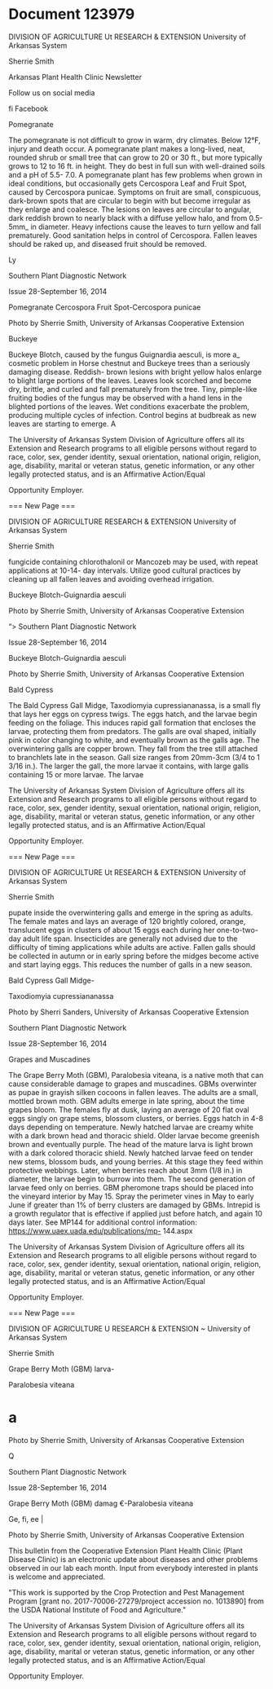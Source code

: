 # Document 123979

DIVISION OF AGRICULTURE
Ut RESEARCH & EXTENSION
University of Arkansas System

Sherrie Smith

Arkansas Plant Health Clinic
Newsletter

Follow us on social media

fi Facebook

Pomegranate

The pomegranate is not difficult to grow in
warm, dry climates. Below 12°F, injury and
death occur. A pomegranate plant makes a
long-lived, neat, rounded shrub or small tree
that can grow to 20 or 30 ft., but more typically
grows to 12 to 16 ft. in height. They do best in
full sun with well-drained soils and a pH of 5.5-
7.0. A pomegranate plant has few problems
when grown in ideal conditions, but occasionally
gets Cercospora Leaf and Fruit Spot, caused by
Cercospora punicae. Symptoms on fruit are
small, conspicuous, dark-brown spots that are
circular to begin with but become irregular as
they enlarge and coalesce. The lesions on
leaves are circular to angular, dark reddish
brown to nearly black with a diffuse yellow halo,
and from 0.5-5mm_ in diameter. Heavy
infections cause the leaves to turn yellow and
fall prematurely. Good sanitation helps in
control of Cercospora. Fallen leaves should be
raked up, and diseased fruit should be removed.

Ly

Southern Plant Diagnostic Network

Issue 28-September 16, 2014

Pomegranate Cercospora Fruit
Spot-Cercospora punicae

Photo by Sherrie Smith, University of Arkansas
Cooperative Extension

Buckeye

Buckeye Blotch, caused by the fungus
Guignardia aesculi, is more a_ cosmetic
problem in Horse chestnut and Buckeye trees
than a seriously damaging disease. Reddish-
brown lesions with bright yellow halos enlarge
to blight large portions of the leaves. Leaves
look scorched and become dry, brittle, and
curled and fall prematurely from the tree. Tiny,
pimple-like fruiting bodies of the fungus may be
observed with a hand lens in the blighted
portions of the leaves. Wet conditions
exacerbate the problem, producing multiple
cycles of infection. Control begins at budbreak
as new leaves are starting to emerge. A

The University of Arkansas System Division of Agriculture offers all its Extension and Research programs to all eligible
persons without regard to race, color, sex, gender identity, sexual orientation, national origin, religion, age, disability,
marital or veteran status, genetic information, or any other legally protected status, and is an Affirmative Action/Equal

Opportunity Employer.

=== New Page ===

DIVISION OF AGRICULTURE
RESEARCH & EXTENSION
University of Arkansas System

Sherrie Smith

fungicide containing chlorothalonil or Mancozeb
may be used, with repeat applications at 10-14-
day intervals. Utilize good cultural practices by
cleaning up all fallen leaves and avoiding
overhead irrigation.

Buckeye Blotch-Guignardia aesculi

Photo by Sherrie Smith, University of Arkansas
Cooperative Extension

“>
Southern Plant Diagnostic Network

Issue 28-September 16, 2014

Buckeye Blotch-Guignardia aesculi

Photo by Sherrie Smith, University of Arkansas
Cooperative Extension

Bald Cypress

The Bald Cypress Gall Midge, Taxodiomyia
cupressiananassa, is a small fly that lays her
eggs on cypress twigs. The eggs hatch, and
the larvae begin feeding on the foliage. This
induces rapid gall formation that encloses the
larvae, protecting them from predators. The
galls are oval shaped, initially pink in color
changing to white, and eventually brown as the
galls age. The overwintering galls are copper
brown. They fall from the tree still attached to
branchlets late in the season. Gall size ranges
from 20mm-3cm (3/4 to 1 3/16 in.). The larger
the gall, the more larvae it contains, with large
galls containing 15 or more larvae. The larvae

The University of Arkansas System Division of Agriculture offers all its Extension and Research programs to all eligible
persons without regard to race, color, sex, gender identity, sexual orientation, national origin, religion, age, disability,
marital or veteran status, genetic information, or any other legally protected status, and is an Affirmative Action/Equal

Opportunity Employer.

=== New Page ===

DIVISION OF AGRICULTURE
Ut RESEARCH & EXTENSION
University of Arkansas System

Sherrie Smith

pupate inside the overwintering galls and
emerge in the spring as adults. The female
mates and lays an average of 120 brightly
colored, orange, translucent eggs in clusters of
about 15 eggs each during her one-to-two-day
adult life span. Insecticides are generally not
advised due to the difficulty of timing
applications while adults are active. Fallen galls
should be collected in autumn or in early spring
before the midges become active and start
laying eggs. This reduces the number of galls
in a new season.

Bald Cypress Gall Midge-

Taxodiomyia cupressiananassa

Photo by Sherri Sanders, University of Arkansas
Cooperative Extension

Southern Plant Diagnostic Network

Issue 28-September 16, 2014

Grapes and Muscadines

The Grape Berry Moth (GBM), Paralobesia
viteana, is a native moth that can cause
considerable damage to grapes and
muscadines. GBMs overwinter as pupae in
grayish silken cocoons in fallen leaves. The
adults are a small, mottled brown moth. GBM
adults emerge in late spring, about the time
grapes bloom. The females fly at dusk, laying
an average of 20 flat oval eggs singly on grape
stems, blossom clusters, or berries. Eggs
hatch in 4-8 days depending on temperature.
Newly hatched larvae are creamy white with a
dark brown head and thoracic shield. Older
larvae become greenish brown and eventually
purple. The head of the mature larva is light
brown with a dark colored thoracic shield.
Newly hatched larvae feed on tender new
stems, blossom buds, and young berries. At
this stage they feed within protective webbings.
Later, when berries reach about 3mm (1/8 in.)
in diameter, the larvae begin to burrow into
them. The second generation of larvae feed
only on berries. GBM pheromone traps should
be placed into the vineyard interior by May 15.
Spray the perimeter vines in May to early June
if greater than 1% of berry clusters are
damaged by GBMs. Intrepid is a growth
regulator that is effective if applied just before
hatch, and again 10 days later. See MP144 for
additional control information:
https://www.uaex.uada.edu/publications/mp-
144.aspx

The University of Arkansas System Division of Agriculture offers all its Extension and Research programs to all eligible
persons without regard to race, color, sex, gender identity, sexual orientation, national origin, religion, age, disability,
marital or veteran status, genetic information, or any other legally protected status, and is an Affirmative Action/Equal

Opportunity Employer.

=== New Page ===

DIVISION OF AGRICULTURE
U RESEARCH & EXTENSION
~ University of Arkansas System

Sherrie Smith

Grape Berry Moth (GBM) larva-

Paralobesia viteana

# a

Photo by Sherrie Smith, University of Arkansas
Cooperative Extension

Q

Southern Plant Diagnostic Network

Issue 28-September 16, 2014

Grape Berry Moth (GBM)
damag €-Paralobesia viteana

Ge, fi, ee |

Photo by Sherrie Smith, University of Arkansas
Cooperative Extension

This bulletin from the Cooperative Extension
Plant Health Clinic (Plant Disease Clinic) is an
electronic update about diseases and other
problems observed in our lab each month.
Input from everybody interested in plants is
welcome and appreciated.

"This work is supported by the Crop Protection
and Pest Management Program [grant no.
2017-70006-27279/project accession no.
1013890] from the USDA National Institute of
Food and Agriculture."

The University of Arkansas System Division of Agriculture offers all its Extension and Research programs to all eligible
persons without regard to race, color, sex, gender identity, sexual orientation, national origin, religion, age, disability,
marital or veteran status, genetic information, or any other legally protected status, and is an Affirmative Action/Equal

Opportunity Employer.